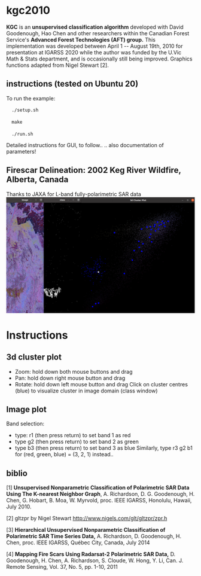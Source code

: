 # kgc2010

**KGC** is an **unsupervised classification algorithm** developed with David Goodenough, Hao Chen and other researchers within the Canadian Forest Service's **Advanced Forest Technologies (AFT) group.** This implementation was developed between April 1 -- August 19th, 2010 for presentation at IGARSS 2020 while the author was funded by the U.Vic Math & Stats department, and is occasionally still being improved. Graphics functions adapted from Nigel Stewart [2].

## instructions (tested on Ubuntu 20)
To run the example:
```
  ./setup.sh
  
  make
  
  ./run.sh 
```
Detailed instructions for GUI, to follow..
.. also documentation of parameters!

## Firescar Delineation: 2002 Keg River Wildfire, Alberta, Canada
Thanks to JAXA for L-band fully-polarimetric SAR data
<img src="output/out.gif " width="800">

# Instructions
## 3d cluster plot
* Zoom: hold down both mouse buttons and drag
* Pan: hold down right mouse button and drag
* Rotate: hold down left mouse button and drag
Click on cluster centres (blue) to visualize cluster in image domain (class window)

## Image plot
Band selection:
* type: r1 (then press return) to set band 1 as red
* type g2 (then press return) to set band 2 as green
* type b3 (then press return) to set band 3 as blue
Similarly, type r3 <return> g2 <return> b1 <return> for (red, green, blue) = (3, 2, 1) instead..

## biblio

[1] **Unsupervised Nonparametric Classification of Polarimetric SAR Data Using The K-nearest Neighbor Graph**, A. Richardson, D. G. Goodenough, H. Chen, G. Hobart, B. Moa, W. Myrvold, proc. IEEE IGARSS, Honolulu, Hawaii, July 2010.

[2] gltzpr by Nigel Stewart http://www.nigels.com/glt/gltzpr/zpr.h

[3] **Hierarchical Unsupervised Nonparametric Classification of Polarimetric SAR Time Series Data,** A. Richardson, D. Goodenough, H. Chen, proc. IEEE IGARSS, Québec City, Canada, July 2014

[4] **Mapping Fire Scars Using Radarsat-2 Polarimetric SAR Data,** D. Goodenough, H. Chen, A. Richardson, S. Cloude, W. Hong, Y. Li, Can. J. Remote Sensing, Vol. 37, No. 5, pp. 1-10, 2011
